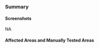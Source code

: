 ### Summary

<!-- ✍️ A clear and concise description...-->

#### Screenshots

NA

<!-- ✍️ Add screenshots of before and after changes where applicable-->

#### Affected Areas and Manually Tested Areas

<!-- ✍️ Add details of blast radius and dev testing areas where applicable-->
